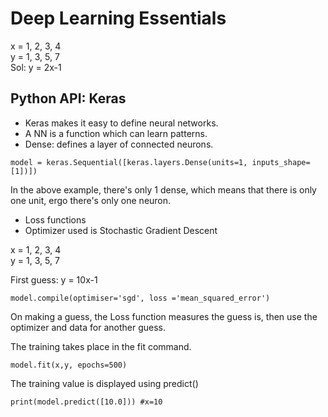# Deep Learning Essentials 

x = 1, 2, 3, 4  
y = 1, 3, 5, 7    
Sol: y = 2x-1   

## Python API: Keras
- Keras makes it easy to define neural networks. 
- A NN is a function which can learn patterns. 
- Dense: defines a layer of connected neurons. 

```
model = keras.Sequential([keras.layers.Dense(units=1, inputs_shape=[1])])
```

In the above example, there's only 1 dense, which means that there is only one unit, ergo there's only one neuron. 

- Loss functions 
- Optimizer used is Stochastic Gradient Descent

x = 1, 2, 3, 4   
y = 1, 3, 5, 7    

First guess: y = 10x-1   

```
model.compile(optimiser='sgd', loss ='mean_squared_error')
```

On making a guess, the Loss function measures the guess is, then use the optimizer and data for another guess.  

The training takes place in the fit command. 
```
model.fit(x,y, epochs=500)
```
The training value is displayed using predict() 
```
print(model.predict([10.0])) #x=10
```

